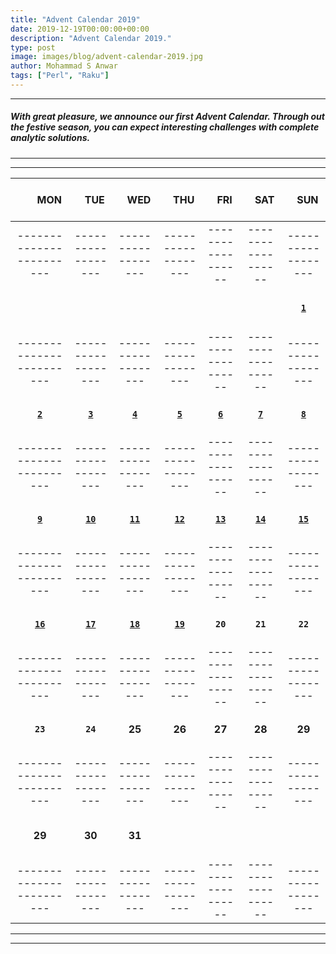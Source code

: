 ```yaml
---
title: "Advent Calendar 2019"
date: 2019-12-19T00:00:00+00:00
description: "Advent Calendar 2019."
type: post
image: images/blog/advent-calendar-2019.jpg
author: Mohammad S Anwar
tags: ["Perl", "Raku"]
---
```

***

##### With great pleasure, we announce our first **Advent Calendar**. Through out the festive season, you can expect interesting challenges with complete analytic solutions.

***
***

| <br>&nbsp;&nbsp;&nbsp;&nbsp;&nbsp;&nbsp;&nbsp;MON<br><br> | &nbsp;&nbsp;&nbsp;TUE | &nbsp;&nbsp;&nbsp;WED | &nbsp;&nbsp;&nbsp;THU | &nbsp;&nbsp;&nbsp;FRI | &nbsp;&nbsp;&nbsp;SAT | &nbsp;&nbsp;&nbsp;SUN |
| :---: | :---: | :---: | :---: | :---: | :---: | :---: |
| ------------------------ | ------------------ | ------------------ | ------------------ | ------------------ | ------------------ | ------------------ |
| <br><br><br>             |                    |                    |                    |                    |                    | [**`1`**](/blog/advent-calendar-2019-12-01)            |
| ------------------------ | ------------------ | ------------------ | ------------------ | ------------------ | ------------------ | ------------------ |
| <br>[**`2`**](/blog/advent-calendar-2019-12-02)<br><br>      | [**`3`**](/blog/advent-calendar-2019-12-03)            | [**`4`**](/blog/advent-calendar-2019-12-04)            | [**`5`**](/blog/advent-calendar-2019-12-05)            | [**`6`**](/blog/advent-calendar-2019-12-06)            | [**`7`**](/blog/advent-calendar-2019-12-07)            | [**`8`**](/blog/advent-calendar-2019-12-08)            |
| ------------------------ | ------------------ | ------------------ | ------------------ | ------------------ | ------------------ | ------------------ |
| <br>[**`9`**](/blog/advent-calendar-2019-12-09)<br><br>      | [**`10`**](/blog/advent-calendar-2019-12-10)           | [**`11`**](/blog/advent-calendar-2019-12-11)           | [**`12`**](/blog/advent-calendar-2019-12-12)           | [**`13`**](/blog/advent-calendar-2019-12-13)           | [**`14`**](/blog/advent-calendar-2019-12-14)           | [**`15`**](/blog/advent-calendar-2019-12-15)           |
| ------------------------ | ------------------ | ------------------ | ------------------ | ------------------ | ------------------ | ------------------ |
| <br>[**`16`**](/blog/advent-calendar-2019-12-16)<br><br>     | [**`17`**](/blog/advent-calendar-2019-12-17)           | [**`18`**](/blog/advent-calendar-2019-12-18)           | [**`19`**](/blog/advent-calendar-2019-12-19)           | **`20`**           | **`21`**           | **`22`**           |
| ------------------------ | ------------------ | ------------------ | ------------------ | ------------------ | ------------------ | ------------------ |
| <br>**`23`**<br><br>     | **`24`**           | **25**             | **26**             | **27**             | **28**             | **29**             |
| ------------------------ | ------------------ | ------------------ | ------------------ | ------------------ | ------------------ | ------------------ |
| <br>**29**<br><br>       | **30**             | **31**             |                    |                    |                    |                    |
| ------------------------ | ------------------ | ------------------ | ------------------ | ------------------ | ------------------ | ------------------ |

***
***
